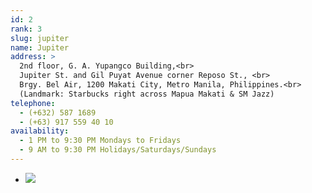 ```yaml
---
id: 2
rank: 3
slug: jupiter
name: Jupiter
address: >
  2nd floor, G. A. Yupangco Building,<br>
  Jupiter St. and Gil Puyat Avenue corner Reposo St., <br>
  Brgy. Bel Air, 1200 Makati City, Metro Manila, Philippines.<br>
  (Landmark: Starbucks right across Mapua Makati & SM Jazz) 
telephone: 
  - (+632) 587 1689
  - (+63) 917 559 40 10
availability:
  - 1 PM to 9:30 PM Mondays to Fridays
  - 9 AM to 9:30 PM Holidays/Saturdays/Sundays
---
```

<div id="TA_socialButtonReviews726" class="TA_socialButtonReviews">
  <ul id="anK57tqO" class="TA_links XlzeS8tC9">
    <li id="FQUYj1l" class="ImnMqeW2I">
      <a target="_blank" href="http://www.tripadvisor.com.ph/Attraction_Review-g298450-d7336529-Reviews-Mystery_Manila_Jupiter_Makati-Makati_Metro_Manila_Luzon.html"><img src="http://www.tripadvisor.com.ph/img/cdsi/img2/branding/socialWidget/20x28_green-21692-2.png"/></a>
    </li>
  </ul>
</div>
<script src="http://www.jscache.com/wejs?wtype=socialButtonReviews&amp;uniq=726&amp;locationId=7336529&amp;color=green&amp;size=rect&amp;lang=en_PH&amp;display_version=2"></script>